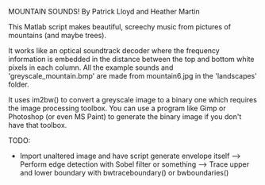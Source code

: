 MOUNTAIN SOUNDS!
By Patrick Lloyd and Heather Martin

This Matlab script makes beautiful, screechy music from pictures of mountains (and maybe trees).

It works like an optical soundtrack decoder where the frequency information is embedded in the distance between the top and bottom white pixels in each column. All the example sounds and 'greyscale_mountain.bmp' are made from mountain6.jpg in the 'landscapes' folder.

It uses im2bw() to convert a greyscale image to a binary one which requires the image processing toolbox. You can use a program like Gimp or Photoshop (or even MS Paint) to generate the binary image if you don't have that toolbox.

TODO:
*   Import unaltered image and have script generate envelope itself
    --> Perform edge detection with Sobel filter or something
    --> Trace upper and lower boundary with bwtraceboundary() or bwboundaries()
